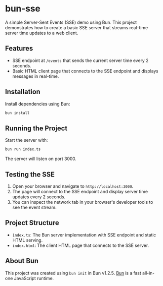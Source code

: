 # bun-sse

A simple Server-Sent Events (SSE) demo using Bun. This project demonstrates how to create a basic SSE server that streams real-time server time updates to a web client.

## Features

- SSE endpoint at `/events` that sends the current server time every 2 seconds.
- Basic HTML client page that connects to the SSE endpoint and displays messages in real-time.

## Installation

Install dependencies using Bun:

```bash
bun install
```

## Running the Project

Start the server with:

```bash
bun run index.ts
```

The server will listen on port 3000.

## Testing the SSE

1. Open your browser and navigate to `http://localhost:3000`.
2. The page will connect to the SSE endpoint and display server time updates every 2 seconds.
3. You can inspect the network tab in your browser's developer tools to see the event stream.

## Project Structure

- `index.ts`: The Bun server implementation with SSE endpoint and static HTML serving.
- `index.html`: The client HTML page that connects to the SSE server.

## About Bun

This project was created using `bun init` in Bun v1.2.5. [Bun](https://bun.sh) is a fast all-in-one JavaScript runtime.
